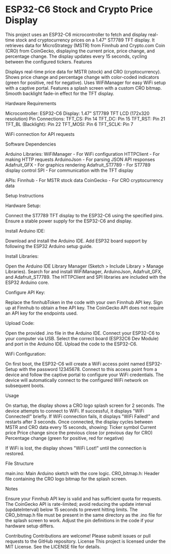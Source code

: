 # ESP32-C6 Stock and Crypto Price Display
This project uses an ESP32-C6 microcontroller to fetch and display real-time stock and cryptocurrency prices on a 1.47" ST7789 TFT display. It retrieves data for MicroStrategy (MSTR) from Finnhub and Crypto.com Coin (CRO) from CoinGecko, displaying the current price, price change, and percentage change. The display updates every 15 seconds, cycling between the configured tickers.
Features

Displays real-time price data for MSTR (stock) and CRO (cryptocurrency).
Shows price change and percentage change with color-coded indicators (green for positive, red for negative).
Uses WiFiManager for easy WiFi setup with a captive portal.
Features a splash screen with a custom CRO bitmap.
Smooth backlight fade-in effect for the TFT display.

Hardware Requirements

Microcontroller: ESP32-C6
Display: 1.47" ST7789 TFT LCD (172x320 resolution)
Pin Connections:
TFT_CS: Pin 14
TFT_DC: Pin 15
TFT_RST: Pin 21
TFT_BL (Backlight): Pin 22
TFT_MOSI: Pin 6
TFT_SCLK: Pin 7


WiFi connection for API requests

Software Dependencies

Arduino Libraries:
WiFiManager - For WiFi configuration
HTTPClient - For making HTTP requests
ArduinoJson - For parsing JSON API responses
Adafruit_GFX - For graphics rendering
Adafruit_ST7789 - For ST7789 display control
SPI - For communication with the TFT display


APIs:
Finnhub - For MSTR stock data
CoinGecko - For CRO cryptocurrency data



Setup Instructions

Hardware Setup:

Connect the ST7789 TFT display to the ESP32-C6 using the specified pins.
Ensure a stable power supply for the ESP32-C6 and display.


Install Arduino IDE:

Download and install the Arduino IDE.
Add ESP32 board support by following the ESP32 Arduino setup guide.


Install Libraries:

Open the Arduino IDE Library Manager (Sketch > Include Library > Manage Libraries).
Search for and install WiFiManager, ArduinoJson, Adafruit_GFX, and Adafruit_ST7789.
The HTTPClient and SPI libraries are included with the ESP32 Arduino core.


Configure API Key:

Replace the finnhubToken in the code with your own Finnhub API key. Sign up at Finnhub to obtain a free API key.
The CoinGecko API does not require an API key for the endpoints used.


Upload Code:

Open the provided .ino file in the Arduino IDE.
Connect your ESP32-C6 to your computer via USB.
Select the correct board (ESP32C6 Dev Module) and port in the Arduino IDE.
Upload the code to the ESP32-C6.


WiFi Configuration:

On first boot, the ESP32-C6 will create a WiFi access point named ESP32-Setup with the password 12345678.
Connect to this access point from a device and follow the captive portal to configure your WiFi credentials.
The device will automatically connect to the configured WiFi network on subsequent boots.



Usage

On startup, the display shows a CRO logo splash screen for 2 seconds.
The device attempts to connect to WiFi. If successful, it displays "WiFi Connected!" briefly.
If WiFi connection fails, it displays "WiFi Failed!" and restarts after 3 seconds.
Once connected, the display cycles between MSTR and CRO data every 15 seconds, showing:
Ticker symbol
Current price
Price change since the previous close (or previous day for CRO)
Percentage change (green for positive, red for negative)


If WiFi is lost, the display shows "WiFi Lost!" until the connection is restored.

File Structure

main.ino: Main Arduino sketch with the core logic.
CRO_bitmap.h: Header file containing the CRO logo bitmap for the splash screen.

Notes

Ensure your Finnhub API key is valid and has sufficient quota for requests.
The CoinGecko API is rate-limited; avoid reducing the update interval (updateInterval) below 15 seconds to prevent hitting limits.
The CRO_bitmap.h file must be present in the same directory as the .ino file for the splash screen to work.
Adjust the pin definitions in the code if your hardware setup differs.

Contributing
Contributions are welcome! Please submit issues or pull requests to the GitHub repository.
License
This project is licensed under the MIT License. See the LICENSE file for details.
